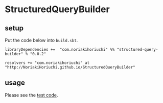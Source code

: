 # StructuredQueryBuilder

## setup
Put the code below into `build.sbt`.

```
libraryDependencies +=  "com.noriakihoriuchi" %% "structured-query-builder" % "0.0.2"

resolvers += "com.noriakihoriuchi" at "http://NoriakiHoriuchi.github.io/StructuredQueryBuilder"
```

## usage
Please see the [test code](https://github.com/NoriakiHoriuchi/StructuredQueryBuilder/blob/master/src/test/scala/com/noriakihoriuchi/sqb/StructuredQueryBuilderSpec.scala).
